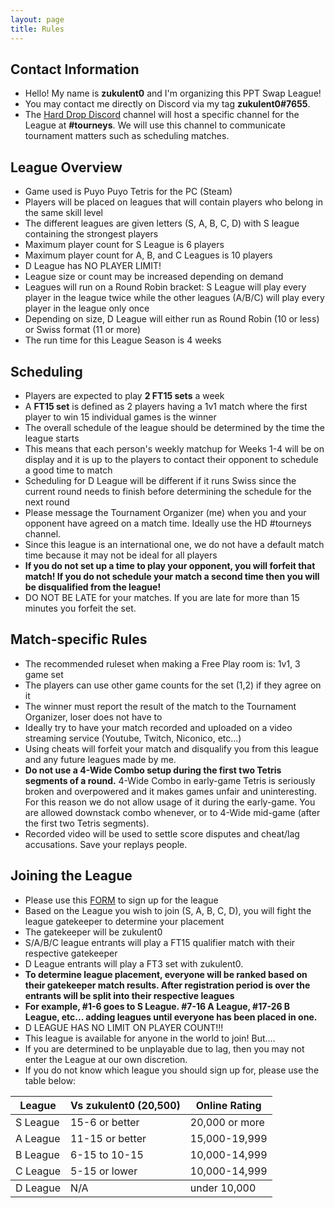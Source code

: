 ```yaml
---
layout: page
title: Rules
---
```



## Contact Information ##
- Hello! My name is **zukulent0** and I'm organizing this PPT Swap League!
- You may contact me directly on Discord via my tag **zukulent0#7655**.
- The <a href="https://discord.gg/harddrop">Hard Drop Discord</a> channel will host a specific channel for the League at **#tourneys**. We will use this channel to communicate tournament matters such as scheduling matches.

## League Overview ##
- Game used is Puyo Puyo Tetris for the PC (Steam)
- Players will be placed on leagues that will contain players who belong in the same skill level
- The different leagues are given letters (S, A, B, C, D) with S league containing the strongest players
- Maximum player count for S League is 6 players
- Maximum player count for A, B, and C Leagues is 10 players
- D League has NO PLAYER LIMIT!
- League size or count may be increased depending on demand
- Leagues will run on a Round Robin bracket: S League will play every player in the league twice while the other leagues (A/B/C) will play every player in the league only once
- Depending on size, D League will either run as Round Robin (10 or less) or Swiss format (11 or more)
- The run time for this League Season is 4 weeks


## Scheduling ##
- Players are expected to play **2 FT15 sets** a week
- A **FT15 set** is defined as 2 players having a 1v1 match where the first player to win 15 individual games is the winner
- The overall schedule of the league should be determined by the time the league starts
- This means that each person's weekly matchup for Weeks 1-4 will be on display and it is up to the players to contact their opponent to schedule a good time to match
- Scheduling for D League will be different if it runs Swiss since the current round needs to finish before determining the schedule for the next round
- Please message the Tournament Organizer (me) when you and your opponent have agreed on a match time. Ideally use the HD #tourneys channel.
- Since this league is an international one, we do not have a default match time because it may not be ideal for all players
- **If you do not set up a time to play your opponent, you will forfeit that match! If you do not schedule your match a second time then you will be disqualified from the league!**
- DO NOT BE LATE for your matches. If you are late for more than 15 minutes you forfeit the set. 

## Match-specific Rules ##
- The recommended ruleset when making a Free Play room is: 1v1, 3 game set
- The players can use other game counts for the set (1,2) if they agree on it
- The winner must report the result of the match to the Tournament Organizer, loser does not have to
- Ideally try to have your match recorded and uploaded on a video streaming service (Youtube, Twitch, Niconico, etc...)
- Using cheats will forfeit your match and disqualify you from this league and any future leagues made by me.
- **Do not use a 4-Wide Combo setup during the first two Tetris segments of a round.** 4-Wide Combo in early-game Tetris is seriously broken and overpowered and it makes games unfair and uninteresting. For this reason we do not allow usage of it during the early-game. You are allowed downstack combo whenever, or to 4-Wide mid-game (after the first two Tetris segments).
- Recorded video will be used to settle score disputes and cheat/lag accusations. Save your replays people.

## Joining the League ##
- Please use this <a href="https://goo.gl/forms/gyppupQobeH50ATK2">FORM</a> to sign up for the league
- Based on the League you wish to join (S, A, B, C, D), you will fight the league gatekeeper to determine your placement
- The gatekeeper will be zukulent0
- S/A/B/C league entrants will play a FT15 qualifier match with their respective gatekeeper 
- D League entrants will play a FT3 set with zukulent0.
- **To determine league placement, everyone will be ranked based on their gatekeeper match results. After registration period is over the entrants will be split into their respective leagues**
- **For example, #1-6 goes to S League. #7-16 A League, #17-26 B League, etc... adding leagues until everyone has been placed in one.**
- D LEAGUE HAS NO LIMIT ON PLAYER COUNT!!!
- This league is available for anyone in the world to join! But....
- If you are determined to be unplayable due to lag, then you may not enter the League at our own discretion.
- If you do not know which league you should sign up for, please use the table below:

<table>
  <thead>
    <tr>
      <th>League</th>
      <th>Vs zukulent0 (20,500)</th>
	  <th>Online Rating</th>
    </tr>
  </thead>
  <tbody>
    <tr>
      <td>S League</td>
      <td>15-6 or better</td>
      <td>20,000 or more</td>
    </tr>
    <tr>
      <td>A League</td>
      <td>11-15 or better</td>
      <td>15,000-19,999</td>
    </tr>
    <tr>
      <td>B League</td>
      <td>6-15 to 10-15 </td>
      <td>10,000-14,999</td>
    </tr>
    <tr>
      <td>C League</td>
      <td>5-15 or lower</td>
      <td>10,000-14,999</td>
    </tr>
  </tbody>
  <tbody>
    <tr>
      <td>D League</td>
      <td>N/A</td>
      <td>under 10,000</td>
    </tr>
  </tbody>
</table>

